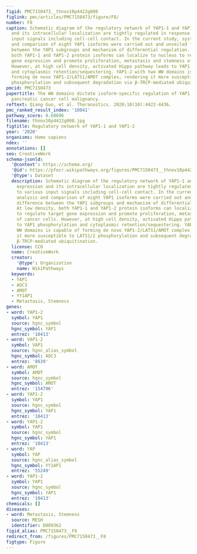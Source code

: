 ```yaml
---
figid: PMC7150473__thnov10p4422g008
figlink: pmc/articles/PMC7150473/figure/F8/
number: F8
caption: Schematic diagram of the regulatory network of YAP1-1 and YAP1-2. YAP1 expression
  and its intracellular localization are tightly regulated in response to various
  input signals including cell-cell contact. In the current study, systemic analysis
  and comparison of eight YAP1 isoforms were carried out and unveiled functional difference
  between the YAP1 subgroups and mechanism of differential regulation. At low density,
  both YAP1-1 and YAP1-2 protein isoforms can localize to nucleus to regulate target
  gene expression and promote proliferation, metastasis and stemness of cancer cells.
  However, at high cell density, activated Hippo pathway leads to YAP1 phosphorylation
  and cytoplasmic retention/sequestering. YAP1-2 with two WW domains is capable of
  forming de novo YAP1-2/LATS1/AMOT complex, rendering it more susceptible to LATS1/2
  phosphorylation and subsequent degradation via β-TRCP-mediated ubiquitination.
pmcid: PMC7150473
papertitle: The WW domains dictate isoform-specific regulation of YAP1 stability and
  pancreatic cancer cell malignancy.
reftext: Qiang Guo, et al. Theranostics. 2020;10(10):4422-4436.
pmc_ranked_result_index: '10841'
pathway_score: 0.60696
filename: thnov10p4422g008.jpg
figtitle: Regulatory network of YAP1-1 and YAP1-2
year: '2020'
organisms: Homo sapiens
ndex: ''
annotations: []
seo: CreativeWork
schema-jsonld:
  '@context': https://schema.org/
  '@id': https://pfocr.wikipathways.org/figures/PMC7150473__thnov10p4422g008.html
  '@type': Dataset
  description: Schematic diagram of the regulatory network of YAP1-1 and YAP1-2. YAP1
    expression and its intracellular localization are tightly regulated in response
    to various input signals including cell-cell contact. In the current study, systemic
    analysis and comparison of eight YAP1 isoforms were carried out and unveiled functional
    difference between the YAP1 subgroups and mechanism of differential regulation.
    At low density, both YAP1-1 and YAP1-2 protein isoforms can localize to nucleus
    to regulate target gene expression and promote proliferation, metastasis and stemness
    of cancer cells. However, at high cell density, activated Hippo pathway leads
    to YAP1 phosphorylation and cytoplasmic retention/sequestering. YAP1-2 with two
    WW domains is capable of forming de novo YAP1-2/LATS1/AMOT complex, rendering
    it more susceptible to LATS1/2 phosphorylation and subsequent degradation via
    β-TRCP-mediated ubiquitination.
  license: CC0
  name: CreativeWork
  creator:
    '@type': Organization
    name: WikiPathways
  keywords:
  - YAP1
  - AOC3
  - AMOT
  - YY1AP1
  - Metastasis, Stemness
genes:
- word: YAP1-2
  symbol: YAP1
  source: hgnc_symbol
  hgnc_symbol: YAP1
  entrez: '10413'
- word: VAP1-2
  symbol: VAP1
  source: hgnc_alias_symbol
  hgnc_symbol: AOC3
  entrez: '8639'
- word: AМОТ
  symbol: AMOT
  source: hgnc_symbol
  hgnc_symbol: AMOT
  entrez: '154796'
- word: YAP1-2
  symbol: YAP1
  source: hgnc_symbol
  hgnc_symbol: YAP1
  entrez: '10413'
- word: YAP1-2
  symbol: YAP1
  source: hgnc_symbol
  hgnc_symbol: YAP1
  entrez: '10413'
- word: ΥAP
  symbol: YAP
  source: hgnc_alias_symbol
  hgnc_symbol: YY1AP1
  entrez: '55249'
- word: ΥAP1-2
  symbol: YAP1
  source: hgnc_symbol
  hgnc_symbol: YAP1
  entrez: '10413'
chemicals: []
diseases:
- word: Metastasis, Stemness
  source: MESH
  identifier: D009362
figid_alias: PMC7150473__F8
redirect_from: /figures/PMC7150473__F8
figtype: Figure
---
```

